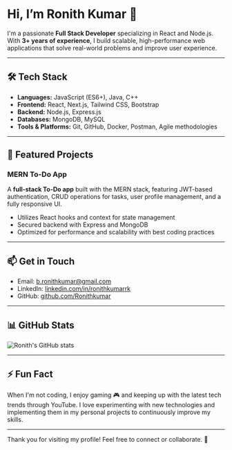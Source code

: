 # Hi, I’m Ronith Kumar 👋

I'm a passionate **Full Stack Developer** specializing in React and Node.js. With **3+ years of experience**, I build scalable, high-performance web applications that solve real-world problems and improve user experience.

---

## 🛠️ Tech Stack

- **Languages:** JavaScript (ES6+), Java, C++  
- **Frontend:** React, Next.js, Tailwind CSS, Bootstrap  
- **Backend:** Node.js, Express.js  
- **Databases:** MongoDB, MySQL  
- **Tools & Platforms:** Git, GitHub, Docker, Postman, Agile methodologies  

---

## 🚀 Featured Projects

### MERN To-Do App  
A **full-stack To-Do app** built with the MERN stack, featuring JWT-based authentication, CRUD operations for tasks, user profile management, and a fully responsive UI.  
- Utilizes React hooks and context for state management  
- Secured backend with Express and MongoDB  
- Optimized for performance and scalability with best coding practices  

---

## 📫 Get in Touch

- Email: [b.ronithkumar@gmail.com](mailto:b.ronithkumar@gmail.com)  
- LinkedIn: [linkedin.com/in/ronithkumarrk](https://linkedin.com/in/ronithkumarrk)  
- GitHub: [github.com/Ronithkumar](https://github.com/Ronithkumar)

---

## 📊 GitHub Stats

![Ronith's GitHub stats](https://github-readme-stats.vercel.app/api?username=Ronithkumar&show_icons=true&theme=radical)

---

## ⚡ Fun Fact

When I'm not coding, I enjoy gaming 🎮 and keeping up with the latest tech trends through YouTube. I love experimenting with new technologies and implementing them in my personal projects to continuously improve my skills.

---

Thank you for visiting my profile! Feel free to connect or collaborate. 🚀
